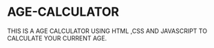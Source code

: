 # AGE-CALCULATOR
THIS IS A AGE CALCULATOR USING HTML ,CSS AND JAVASCRIPT TO CALCULATE YOUR CURRENT AGE.
